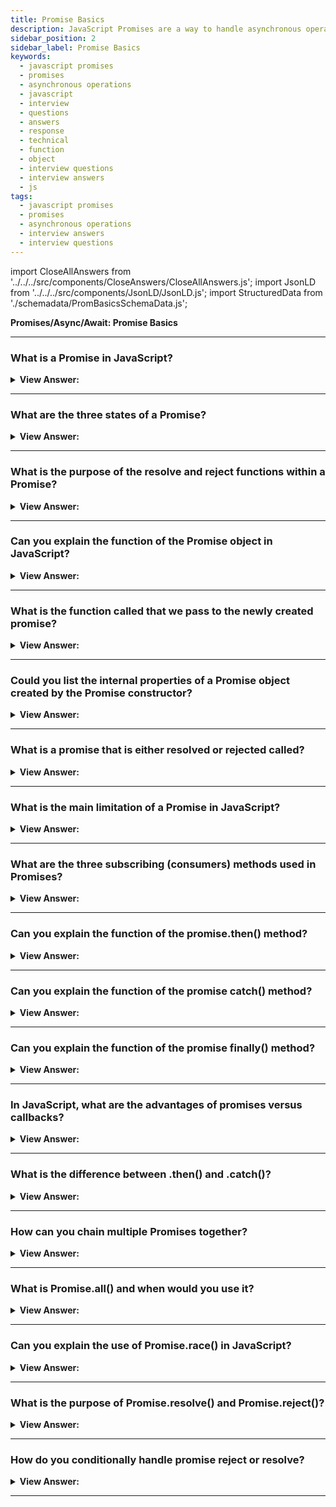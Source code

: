 ```yaml
---
title: Promise Basics
description: JavaScript Promises are a way to handle asynchronous operations in JavaScript.
sidebar_position: 2
sidebar_label: Promise Basics
keywords:
  - javascript promises
  - promises
  - asynchronous operations
  - javascript
  - interview
  - questions
  - answers
  - response
  - technical
  - function
  - object
  - interview questions
  - interview answers
  - js
tags:
  - javascript promises
  - promises
  - asynchronous operations
  - interview answers
  - interview questions
---
```


import CloseAllAnswers from '../../../src/components/CloseAnswers/CloseAllAnswers.js';
import JsonLD from '../../../src/components/JsonLD/JsonLD.js';
import StructuredData from './schemadata/PromBasicsSchemaData.js';

<JsonLD data={StructuredData} />

<head>
  <title>Promise Basics | JavaScript Frontend Phone Interview Answers</title>
</head>

**Promises/Async/Await: Promise Basics**

<CloseAllAnswers />

---

### What is a Promise in JavaScript?

<details>
  <summary><strong>View Answer:</strong></summary>
  <div>
  <div><strong>Interview Response:</strong> A Promise is a JavaScript object representing the eventual completion (or failure) of an asynchronous operation and its resulting value.
  </div><br />
  <div><strong className="codeExample">Code Example:</strong><br /><br />

  <div></div>

```js
let promise = new Promise(function(resolve, reject) {
  // a mock async action using setTimeout
  setTimeout(function() {
    resolve('Hello world!'); // The async operation was successful
  }, 1000);
});

promise.then(function(successMessage) {
  // successMessage is whatever we passed in the resolve(...) function above.
  console.log(successMessage);
}, function(errorMessage) {
  // errorMessage is whatever we passed in the reject(...) function above.
  console.log(errorMessage);
});
```

  </div>
  </div>
</details>

---

### What are the three states of a Promise?

<details>
  <summary><strong>View Answer:</strong></summary>
  <div>
  <div><strong>Interview Response:</strong> The three states are pending, fulfilled (resolved), and rejected.
  </div><br />
  <div><strong className="codeExample">Technical Details:</strong><br />

  <div></div>

1. **Pending**: The Promise's outcome hasn't yet been determined, because the asynchronous operation that will produce its result hasn't completed yet.

2. **Fulfilled**: The asynchronous operation completed successfully, and the Promise's resulting value is now available.

3. **Rejected**: The asynchronous operation failed, and the Promise will never be fulfilled. In the rejected state, a Promise has a reason that indicates why the operation failed.

It's important to note that a Promise is only pending before it is either fulfilled or rejected. Once a Promise has been fulfilled or rejected, it becomes settled and its state can't change. The Promise's value or reason, once set, can't change either.

  </div>
  </div>
</details>

---

### What is the purpose of the resolve and reject functions within a Promise?

<details>
  <summary><strong>View Answer:</strong></summary>
  <div>
  <div><strong>Interview Response:</strong> The resolve and reject are used to settle the Promise's outcome. resolve fulfills the Promise with a value, while reject rejects it with a reason.
  </div><br />
  <div><strong className="codeExample">Code Example:</strong><br /><br />

  <div></div>

Here's an example of using resolve:

```js
let promise = new Promise(function(resolve, reject) {
  setTimeout(() => resolve("Operation successful"), 1000);
});

promise.then(value => console.log(value));  // logs "Operation successful" after 1 second
```

Here's an example of using reject:

```js
let promise = new Promise(function(resolve, reject) {
  setTimeout(() => reject(new Error("Operation failed")), 1000);
});

promise.catch(error => console.log(error));  // logs "Error: Operation failed" after 1 second
```

  </div>
  </div>
</details>

---

### Can you explain the function of the Promise object in JavaScript?

<details>
  <summary><strong>View Answer:</strong></summary>
  <div>
  <div><strong>Interview Response:</strong> A promise is an object that may produce a single value later in the future: either a resolved value or a reason that it goes unresolved, an error. A promise may be in one of 3 possible states: fulfilled, rejected, or pending. Promise users can attach callbacks to handle the fulfilled value or the reason for rejection.</div><br />
  <div><strong>Technical Response:</strong> The Promise object represents the eventual completion (or failure) of an asynchronous operation and its resulting value. A Promise is a proxy for a value not necessarily known when the promise gets created. It enables you to attach handlers with an asynchronous operation to provide a success or failure result. This process lets asynchronous methods return values like synchronous methods: instead of immediately returning the final value, the method returns a promise to supply the value later. A Promise is in one of three states, including pending, fulfilled, and rejected. The pending state is the initial state, neither fulfilled nor rejected. The fulfilled state means that the operation was ultimately successful, and the rejected state means that there was an apparent failure.
  </div><br />
  <div><strong className="codeExample">Code Example:</strong><br /><br />

  <div></div>

```js
let promise = new Promise(function (resolve, reject) {
  // executor or producer
});
```

  </div>
  </div>
</details>

---

### What is the function called that we pass to the newly created promise?

<details>
  <summary><strong>View Answer:</strong></summary>
  <div>
  <div><strong>Interview Response:</strong> The executor is the function that gets supplied to a new Promise. The executor launches automatically when a new Promise gets produced. It includes the generating code, which, provided no errors occur, should finally create the outcome. When the attempt gets made, it calls to resolve if it was successful or reject if there was an issue.</div><br />
  <div><strong>Technical Response:</strong> The executor is the function that gets supplied to a new Promise. The executor launches automatically when a new Promise gets produced. It contains the code that eventually provides the result. Its arguments resolve and reject JavaScript callbacks, and only the executor gets access to our code. When the executor receives the result, whether early or late, it should call one of these callbacks (resolve, reject). Successful completion with the outcome value gets characterized as resolved. If an error occurs, Reject includes the Error object and executes it. To summarize, the executor is a program that runs automatically and attempts to perform a job. When the attempt gets made, it calls to resolve if it was successful or reject if there was an issue.
  </div><br />
  <div><strong className="codeExample">Code Example:</strong><br /><br />

  <div></div>

```js
let promise = new Promise(function (resolve, reject) {
  // executor or producer
});
```

  </div>
  </div>
</details>

---

### Could you list the internal properties of a Promise object created by the Promise constructor?

<details>
  <summary><strong>View Answer:</strong></summary>
  <div>
  <div><strong>Interview Response:</strong> The promise object contains four internal properties, including state and result. The state is initially "pending", then changes to either "fulfilled" when resolve is called or "rejected" when reject is called. The result property is initially undefined, then changes to value when resolve(value) gets called or an error when the reject(error) gets called. So, the executor eventually moves the promise to one of these states.
</div><br />
  <div><strong className="codeExample">Code Example:</strong><br /><br />

  <div></div>

```js
// Example: RESOLVE
let promise = new Promise(function (resolve, reject) {
  // the function is executed automatically when the promise is constructed

  // after 1 second signal that the job is done with the result "done"
  setTimeout(() => resolve('done'), 1000);
});

// Example: REJECT
let promise = new Promise(function (resolve, reject) {
  // after 1 second signal that the job is finished with an error
  setTimeout(() => reject(new Error('Whoops!')), 1000);
});
```

  </div>
  </div>
</details>

---

### What is a promise that is either resolved or rejected called?

<details>
  <summary><strong>View Answer:</strong></summary>
  <div>
  <div><strong>Interview Response:</strong> A promise that is either resolved or rejected is called “settled” instead of an initially “pending” promise.
</div>
  </div>
</details>

---

### What is the main limitation of a Promise in JavaScript?

<details>
  <summary><strong>View Answer:</strong></summary>
  <div>
  <div><strong>Interview Response:</strong> The main limitation is that there can be only a single result or error. The executor should call only one resolve or one reject. Any state change is final; all further resolve calls and `reject` are ignored. The idea is that a job done by the executor may have only one result or an error. Also, resolve/reject excepts only one argument (or none) and ignores additional arguments.
</div><br />
  <div><strong className="codeExample">Code Example:</strong><br /><br />

  <div></div>

```js
let promise = new Promise(function (resolve, reject) {
  resolve('done');

  reject(new Error('…')); // ignored
  setTimeout(() => resolve('…')); // ignored
});
```

  </div>
  </div>
</details>

---

### What are the three subscribing (consumers) methods used in Promises?

<details>
  <summary><strong>View Answer:</strong></summary>
  <div>
  <div><strong>Interview Response:</strong> The three subscribing methods used in Promises are `.then()` for handling fulfilled promises, `.catch()` for handling rejected promises, and `.finally()` that always executes regardless of fulfillment or rejection.
</div>
  </div>
</details>

---

### Can you explain the function of the promise.then() method?

<details>
  <summary><strong>View Answer:</strong></summary>
  <div>
  <div><strong>Interview Response:</strong> The then() method in JavaScript is used to attach callbacks that handle resolved values from a Promise, allowing you to process the results of successful asynchronous operations in a chainable manner.</div><br />
  <div><strong>Technical Response:</strong> The then() method returns a Promise. It takes up to two arguments: callback functions for the success and failure cases of the Promise. The first argument of .then is a function that runs when the promise is `resolved` and receives the result. The second argument of .then is a function that runs when the promise is `rejected` and receives the error. If we are interested only in errors, we can use null as the first argument ( .then(null, errorHandlingFunction); ). The then method/function returns a Promise which allows for method chaining.
  </div><br />
  <div><strong className="codeExample">Code Example:</strong><br /><br />

<strong>Syntax: </strong> promise.then(onFulfilled[, onRejected]);<br /><br />

  <div></div>

```js
let promise = new Promise(function (resolve, reject) {
  setTimeout(() => resolve('done!'), 1000);
});

// resolve runs the first function in .then
promise.then(
  (result) => console.log(result), // shows "done!" after 1 second
  (error) => console.log(error) // doesn't run
);

///////////////////////////////////

let promise2 = new Promise(function (resolve, reject) {
  babab;
});

// error runs the first function in .then
promise2.then(
  (result) => console.log(result), // doesn't run
  (error) => console.log(error.name) // returns ReferenceError
);
```

:::note
If we are interested only in errors, we can use null as the first argument ( .then(null, errorHandlingFunction); ). The then method/function returns a Promise which allows for method chaining.
:::

  </div>
  </div>
</details>

---

### Can you explain the function of the promise catch() method?

<details>
  <summary><strong>View Answer:</strong></summary>
  <div>
  <div><strong>Interview Response:</strong> The catch() method in JavaScript is used to attach error-handling callbacks to a Promise, allowing you to catch and handle rejected errors from asynchronous operations in a clean and chainable manner.</div><br />
  <div><strong>Technical Response:</strong> The catch() method returns a Promise and deals with rejected cases only. It behaves the same as calling Promise.prototype.then(undefined, onRejected) (in fact, calling obj.catch(onRejected) internally calls obj.then(undefined, onRejected)). This means that you have to provide an onRejected function even if you want to fall back to an undefined result value - for example obj.catch(() => &#123;&#125;).
  </div><br />
  <div><strong className="codeExample">Code Example:</strong><br /><br />

<strong>Syntax: </strong> promise.catch(onRejected);<br /><br />

  <div></div>

```js
let promise = new Promise((resolve, reject) => {
  setTimeout(() => reject(new Error('Whoops!')), 1000);
});

// .catch(f) is the same as promise.then(null, f)
promise.catch(console.log); // shows "Error: Whoops!" after 1 second
```

  </div>
  </div>
</details>

---

### Can you explain the function of the promise finally() method?

<details>
  <summary><strong>View Answer:</strong></summary>
  <div>
  <div><strong>Interview Response:</strong> The finally() method in JavaScript is used to attach callbacks that execute regardless of a Promise's outcome, allowing you to run cleanup or follow-up code after both successful resolution and error rejection.</div><br />
  <div><strong>Technical Response:</strong> Just like there is a 'finally' clause in a standard try &#123;...&#125; catch &#123;...&#125;, there is a 'finally' clause in promises. Finally, the finally() function yields a Promise. The provided callback function gets performed when the promise resolves to be fulfilled or denied. Once the Promise has dealt with, the executing code can determine if the promise gets successfully set to fulfilled or denied. The call.finally(f) is identical to.then(f, f) in that f is always executed when the promise resolves: resolve or reject. Finally, a decent handler for cleaning up, such as halting our loading indicators because they are no longer required, regardless of the outcome.
  </div><br />
  <div><strong className="codeExample">Code Example:</strong><br /><br />

<strong>Syntax: </strong> promise.finally(onFinally);<br /><br />

  <div></div>

```js
new Promise((resolve, reject) => {
  setTimeout(() => resolve('result'), 2000);
})
  .finally(() => console.log('Promise ready'))
  .then((result) => console.log(result)); // <-- .then handles the result
```

:::note
We use it to perform cleanup tasks once the promise settles, as it always executes irrespective of whether the promise is fulfilled or rejected.
:::

  </div>
  </div>
</details>

---

### In JavaScript, what are the advantages of promises versus callbacks?

<details>
  <summary><strong>View Answer:</strong></summary>
  <div>
  <div><strong>Interview Response:</strong> Promises allow us to do things in the natural order. We can call .then on a Promise as many times as we want. Each time we add a new subscribing function to the “subscription list”, it returns a new promise. This approach allows us to chain our promises without the limitations of a callback. We can immediately see a few benefits over the callback-based pattern. So, promises give us better code flow and flexibility.
</div><br />
  <div><strong className="codeExample">Code Example:</strong><br /><br />

<strong>Syntax: </strong> promise.finally(onFinally);<br /><br />

  <div></div>

```js
new Promise((resolve, reject) => {
  setTimeout(() => resolve('result'), 2000);
})
  .finally(() => console.log('Promise ready'))
  .then((result) => console.log(result)); // <-- .then handles the result
```

  </div>
  </div>
</details>

---

### What is the difference between .then() and .catch()?

<details>
  <summary><strong>View Answer:</strong></summary>
  <div>
  <div><strong>Interview Response:</strong> The .then() is used for handling fulfilled Promises, while .catch() is for handling rejected Promises.<br />
  </div>
  </div>
</details>

---

### How can you chain multiple Promises together?

<details>
  <summary><strong>View Answer:</strong></summary>
  <div>
  <div><strong>Interview Response:</strong> You can chain Promises by returning a new Promise from a .then() or .catch() callback, allowing further chaining.
  </div><br />
  <div><strong className="codeExample">Code Example:</strong><br /><br />

  <div></div>

```js
let promise = new Promise((resolve, reject) => {
  setTimeout(() => resolve(1), 1000);
});

promise
  .then(result => {
    console.log(result); // 1
    return result * 2;
  })
  .then(result => {
    console.log(result); // 2
    return result * 2;
  })
  .then(result => {
    console.log(result); // 4
    return result * 2;
  });
```

  </div>
  </div>
</details>

---

### What is Promise.all() and when would you use it?

<details>
  <summary><strong>View Answer:</strong></summary>
  <div>
  <div><strong>Interview Response:</strong> Promise.all() is a method that takes an array of Promises and returns a single Promise that fulfills with an array of results when all input Promises fulfill.
  </div><br/>
  <div><strong>Technical Response:</strong> Promise.all() is a method in JavaScript that takes an iterable (like an array) of Promise objects and returns a new Promise that fulfills when all of the promises in the iterable have been fulfilled or rejects as soon as one of them rejects. The purpose of Promise.all() is to run multiple Promises in parallel and wait until all of them have finished. It's useful when you need to perform multiple independent asynchronous operations and want to wait until all of them have completed.
  </div><br />
  <div><strong className="codeExample">Code Example:</strong><br /><br />

  <div></div>

```js
const promises = [
  new Promise((resolve, reject) => {
    setTimeout(() => {
      resolve('Promise 1');
    }, 1000);
  }),
  new Promise((resolve, reject) => {
    setTimeout(() => {
      resolve('Promise 2');
    }, 2000);
  }),
];

const allPromises = Promise.all(promises);

allPromises.then((values) => {
  console.log(values); // ['Promise 1', 'Promise 2']
});
```

  </div>
  </div>
</details>

---

### Can you explain the use of Promise.race() in JavaScript?

<details>
  <summary><strong>View Answer:</strong></summary>
  <div>
  <div><strong>Interview Response:</strong> Promise.race() takes an array of Promises and returns a single Promise that settles with the value or reason of the first input Promise to settle.
  </div><br />
  <div><strong className="codeExample">Code Example:</strong><br /><br />

  <div></div>

```js
Promise.race([promise1, promise2, promise3]).then(function(value) {
  // do something with the value of the first promise that resolves
});
```

  </div>
  </div>
</details>

---

### What is the purpose of Promise.resolve() and Promise.reject()?

<details>
  <summary><strong>View Answer:</strong></summary>
  <div>
  <div><strong>Interview Response:</strong> Promise.resolve() and Promise.reject() are helper methods that return a fulfilled or rejected Promise, respectively, with the given value or reason.
  </div>
  </div>
</details>

---

### How do you conditionally handle promise reject or resolve?

<details>
  <summary><strong>View Answer:</strong></summary>
  <div>
  <div><strong>Interview Response:</strong> Use the then method for resolving, and catch for rejecting. Add conditional logic within these handlers to perform different actions based on the resolved value or reason for rejection.
  </div><br />
  <div><strong className="codeExample">Code Example:</strong><br /><br />

  <div></div>

```js
let promise = new Promise((resolve, reject) => {
  let value = /* some async operation */;
  if (value) resolve(value);
  else reject('error');
});

promise.then(result => {
  if (result > 10) console.log('High');
  else console.log('Low');
}).catch(error => {
  if (error === 'error') console.log('Failed');
});
```

  </div>
  </div>
</details>

---
